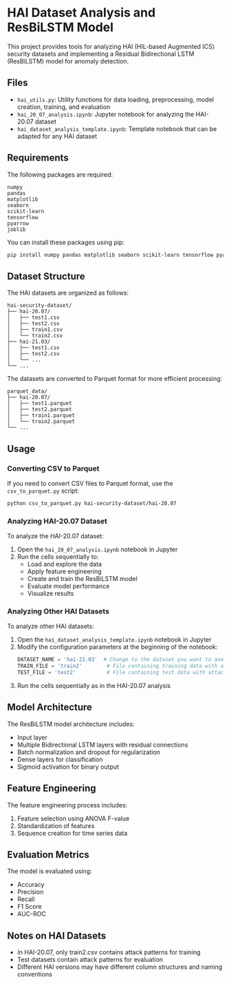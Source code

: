 # HAI Dataset Analysis and ResBiLSTM Model

This project provides tools for analyzing HAI (HIL-based Augmented ICS) security datasets and implementing a Residual Bidirectional LSTM (ResBiLSTM) model for anomaly detection.

## Files

- `hai_utils.py`: Utility functions for data loading, preprocessing, model creation, training, and evaluation
- `hai_20_07_analysis.ipynb`: Jupyter notebook for analyzing the HAI-20.07 dataset
- `hai_dataset_analysis_template.ipynb`: Template notebook that can be adapted for any HAI dataset

## Requirements

The following packages are required:

```
numpy
pandas
matplotlib
seaborn
scikit-learn
tensorflow
pyarrow
joblib
```

You can install these packages using pip:

```bash
pip install numpy pandas matplotlib seaborn scikit-learn tensorflow pyarrow joblib
```

## Dataset Structure

The HAI datasets are organized as follows:

```
hai-security-dataset/
├── hai-20.07/
│   ├── test1.csv
│   ├── test2.csv
│   ├── train1.csv
│   └── train2.csv
├── hai-21.03/
│   ├── test1.csv
│   ├── test2.csv
│   └── ...
└── ...
```

The datasets are converted to Parquet format for more efficient processing:

```
parquet_data/
├── hai-20.07/
│   ├── test1.parquet
│   ├── test2.parquet
│   ├── train1.parquet
│   └── train2.parquet
└── ...
```

## Usage

### Converting CSV to Parquet

If you need to convert CSV files to Parquet format, use the `csv_to_parquet.py` script:

```bash
python csv_to_parquet.py hai-security-dataset/hai-20.07
```

### Analyzing HAI-20.07 Dataset

To analyze the HAI-20.07 dataset:

1. Open the `hai_20_07_analysis.ipynb` notebook in Jupyter
2. Run the cells sequentially to:
   - Load and explore the data
   - Apply feature engineering
   - Create and train the ResBiLSTM model
   - Evaluate model performance
   - Visualize results

### Analyzing Other HAI Datasets

To analyze other HAI datasets:

1. Open the `hai_dataset_analysis_template.ipynb` notebook in Jupyter
2. Modify the configuration parameters at the beginning of the notebook:
   ```python
   DATASET_NAME = 'hai-21.03'  # Change to the dataset you want to analyze
   TRAIN_FILE = 'train2'        # File containing training data with attack labels
   TEST_FILE = 'test2'          # File containing test data with attack labels
   ```
3. Run the cells sequentially as in the HAI-20.07 analysis

## Model Architecture

The ResBiLSTM model architecture includes:

- Input layer
- Multiple Bidirectional LSTM layers with residual connections
- Batch normalization and dropout for regularization
- Dense layers for classification
- Sigmoid activation for binary output

## Feature Engineering

The feature engineering process includes:

1. Feature selection using ANOVA F-value
2. Standardization of features
3. Sequence creation for time series data

## Evaluation Metrics

The model is evaluated using:

- Accuracy
- Precision
- Recall
- F1 Score
- AUC-ROC

## Notes on HAI Datasets

- In HAI-20.07, only train2.csv contains attack patterns for training
- Test datasets contain attack patterns for evaluation
- Different HAI versions may have different column structures and naming conventions